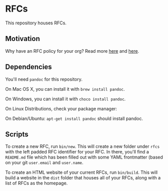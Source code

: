 # RFCs

This repository houses RFCs.

## Motivation

Why have an RFC policy for your org? Read more [here](https://oxide.computer/blog/rfd-1-requests-for-discussion) and [here](https://blog.pragmaticengineer.com/scaling-engineering-teams-via-writing-things-down-rfcs/).

## Dependencies

You'll need `pandoc` for this repository.

On Mac OS X, you can install it with `brew install pandoc`.

On Windows, you can install it with `choco install pandoc`.

On Linux Distributions, check your package manager:

On Debian/Ubuntu: `apt-get install pandoc` should install pandoc.

## Scripts

To create a new RFC, run `bin/new`. This will create a new folder under `rfcs` with the left padded RFC identifier for your RFC. In there, you'll find a `README.md` file which has been filled out with some YAML frontmatter (based on your git `user.email` and `user.name`.

To create an HTML website of your current RFCs, run `bin/build`. This will build a website in the `dist` folder that houses all of your RFCs, along with a list of RFCs as the homepage.

